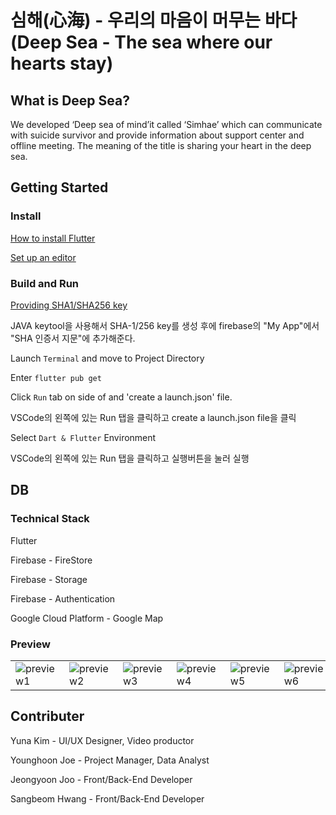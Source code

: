 # 심해(心海) - 우리의 마음이 머무는 바다 (Deep Sea - The sea where our hearts stay)

## What is Deep Sea?

We developed ‘Deep sea of mind’it called ‘Simhae’ which can communicate with suicide survivor and provide information about support center and offline meeting. The meaning of the title is sharing your heart in the deep sea.

## Getting Started

### Install

[How to install Flutter](https://flutter.dev/docs/get-started/install)

[Set up an editor](https://flutter.dev/docs/get-started/editor?tab=vscode)

### Build and Run

[Providing SHA1/SHA256 key](https://developers.google.com/android/guides/client-auth) 

JAVA keytool을 사용해서 SHA-1/256 key를 생성 후에 firebase의 "My App"에서 "SHA 인증서 지문"에 추가해준다.

Launch `Terminal` and move to Project Directory

Enter `flutter pub get`

Click `Run` tab on side of and 'create a launch.json' file.

VSCode의 왼쪽에 있는 Run 탭을 클릭하고 create a launch.json file을 클릭

Select `Dart & Flutter` Environment

VSCode의 왼쪽에 있는 Run 탭을 클릭하고 실행버튼을 눌러 실행


## DB



### Technical Stack

Flutter

Firebase - FireStore

Firebase - Storage

Firebase - Authentication

Google Cloud Platform - Google Map

### Preview

|||||||||
| --- | --- | --- | --- | --- | --- | --- | --- |
|![preview1](https://lh3.googleusercontent.com/GZbpU4FnXBVQt8BrVEyIZs19EEOCr5LYadJ00mqjxjll7Ok4wFlfftdft7UqQVWoRww=w1600-h708-rw)|![preview2](https://lh3.googleusercontent.com/waPeVZh6_0dhEMeRA4AbbqCIebsilkZAaZzgNveywIF4xVrmGbda2U2fCsBc8CqiAWcu=w1600-h708-rw)|![preview3](https://lh3.googleusercontent.com/KjYlkW0nLMRzzX4R1ODrWu3IRxMPuH2E_J34-QzfaPr4y2bGozMMcaIqb4grkE1mkjs=w1600-h708-rw)|![preview4](https://lh3.googleusercontent.com/A4vVlk5BY-5WqlHviWLdEmMRZ8ZPDdsiPWDexpTy5fix2546la94i-qVP5oUx_gFdIE=w1600-h708-rw)|![preview5](https://lh3.googleusercontent.com/acjEch88HvimwZvgNvOW6qc58c-IYSDiJ8Y7eKLiMvI6N0yYPYnlteyCAZLKrjvppPI=w1600-h708-rw)|![preview6](https://lh3.googleusercontent.com/rSZFZ6ch_g06RgvQUmb4pn2zzDeo6ryO10vTT2hDtCEP3VynQXaD9b93w7eImpCawg=w1600-h708-rw)|![preview7](https://lh3.googleusercontent.com/pGzMgSOQO9U5Soyi92GMIDV5RYyQEi1Z_uthIdH6UtNhMS-eNz2bTBQemwd_nqHAA3xf=w1600-h708-rw)|![preview8](https://lh3.googleusercontent.com/Gb57omLQX1D6u18KdSrVwQGJyE3MMD_xJeoIzk0Ipyk285LQuEyKNqmkgkfyp9ats1E=w1600-h708-rw)|



## Contributer

Yuna Kim - UI/UX Designer, Video productor

Younghoon Joe - Project Manager, Data Analyst

Jeongyoon Joo - Front/Back-End Developer

Sangbeom Hwang - Front/Back-End Developer